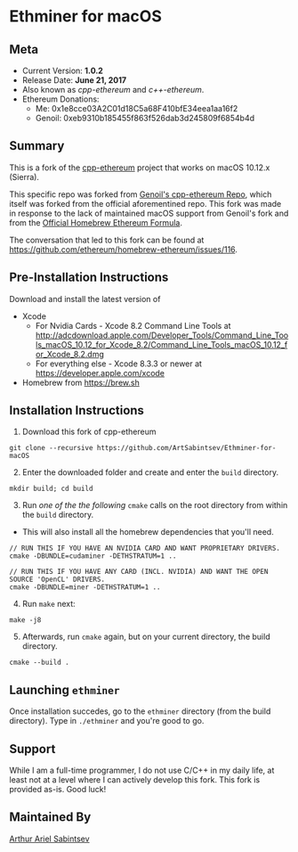 # Ethminer for macOS

## Meta
- Current Version: **1.0.2**
- Release Date: **June 21, 2017**
- Also known as _cpp-ethereum_ and _c++-ethereum_.
- Ethereum Donations:
  - Me: 0x1e8cce03A2C01d18C5a68F410bfE34eea1aa16f2
  - Genoil: 0xeb9310b185455f863f526dab3d245809f6854b4d

## Summary
This is a fork of the [cpp-ethereum](https://github.com/ethereum/cpp-ethereum) project that works on macOS 10.12.x (Sierra).

This specific repo was forked from [Genoil's cpp-ethereum Repo](https://github.com/Genoil/cpp-ethereum), which itself was forked from the official aforementined repo. This fork was made in response to the lack of maintained macOS support from Genoil's fork and from the [Official Homebrew Ethereum Formula](https://github.com/ethereum/homebrew-ethereum/).

The conversation that led to this fork can be found at https://github.com/ethereum/homebrew-ethereum/issues/116.

## Pre-Installation Instructions
Download and install the latest version of
- Xcode 
    - For Nvidia Cards - Xcode 8.2 Command Line Tools at http://adcdownload.apple.com/Developer_Tools/Command_Line_Tools_macOS_10.12_for_Xcode_8.2/Command_Line_Tools_macOS_10.12_for_Xcode_8.2.dmg
    - For everything else - Xcode 8.3.3 or newer at https://developer.apple.com/xcode
- Homebrew from https://brew.sh

## Installation Instructions

1. Download this fork of cpp-ethereum
```
git clone --recursive https://github.com/ArtSabintsev/Ethminer-for-macOS
```

2. Enter the downloaded folder and create and enter the `build` directory.
```
mkdir build; cd build
```

3. Run _one of the the following_ `cmake` calls on the root directory from within the `build` directory.
  - This will also install all the homebrew dependencies that you'll need.
```
// RUN THIS IF YOU HAVE AN NVIDIA CARD AND WANT PROPRIETARY DRIVERS.
cmake -DBUNDLE=cudaminer -DETHSTRATUM=1 ..

// RUN THIS IF YOU HAVE ANY CARD (INCL. NVIDIA) AND WANT THE OPEN SOURCE 'OpenCL' DRIVERS.
cmake -DBUNDLE=miner -DETHSTRATUM=1 ..
```

4. Run `make` next:
```
make -j8
```

5. Afterwards, run `cmake` again, but on your current directory, the build directory.
```
cmake --build .
```

## Launching `ethminer`
Once installation succedes, go to the `ethminer` directory (from the build directory). Type in `./ethminer` and you're good to go.

## Support
While I am a full-time programmer, I do not use C/C++ in my daily life, at least not at a level where I can actively develop this fork. This fork is provided as-is. Good luck!

## Maintained By
[Arthur Ariel Sabintsev](http://www.sabintsev.com)
